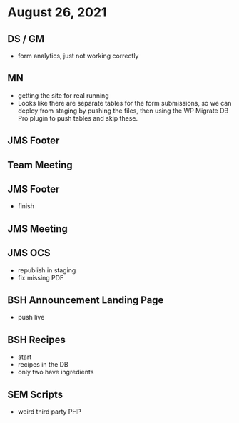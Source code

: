 # August 26, 2021

## DS / GM
- form analytics, just not working correctly

## MN
- getting the site for real running
- Looks like there are separate tables for the form submissions, so we can deploy from staging by pushing the files, then using the WP Migrate DB Pro plugin to push tables and skip these.

## JMS Footer

## Team Meeting

## JMS Footer
- finish

## JMS Meeting

## JMS OCS
- republish in staging
- fix missing PDF

## BSH Announcement Landing Page
- push live

## BSH Recipes
- start
- recipes in the DB
- only two have ingredients

## SEM Scripts
- weird third party PHP